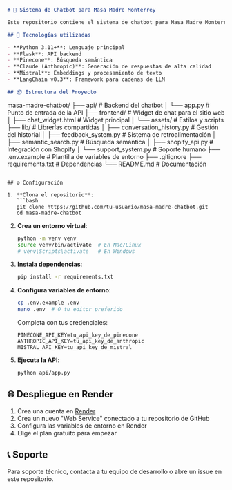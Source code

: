 ```markdown
# 🥖 Sistema de Chatbot para Masa Madre Monterrey

Este repositorio contiene el sistema de chatbot para Masa Madre Monterrey, un asistente de panadería especializado en masa madre.

## 🌟 Tecnologías utilizadas

- **Python 3.11+**: Lenguaje principal
- **Flask**: API backend
- **Pinecone**: Búsqueda semántica
- **Claude (Anthropic)**: Generación de respuestas de alta calidad
- **Mistral**: Embeddings y procesamiento de texto
- **LangChain v0.3**: Framework para cadenas de LLM

## 📦 Estructura del Proyecto

```
masa-madre-chatbot/
├── api/                # Backend del chatbot
│   └── app.py          # Punto de entrada de la API
├── frontend/           # Widget de chat para el sitio web
│   ├── chat_widget.html # Widget principal
│   └── assets/         # Estilos y scripts
├── lib/                # Librerías compartidas
│   ├── conversation_history.py  # Gestión del historial
│   ├── feedback_system.py     # Sistema de retroalimentación
│   ├── semantic_search.py     # Búsqueda semántica
│   ├── shopify_api.py         # Integración con Shopify
│   └── support_system.py      # Soporte humano
├── .env.example        # Plantilla de variables de entorno
├── .gitignore
├── requirements.txt    # Dependencias
└── README.md           # Documentación
```

## ⚙️ Configuración

1. **Clona el repositorio**:
   ```bash
   git clone https://github.com/tu-usuario/masa-madre-chatbot.git
   cd masa-madre-chatbot
   ```

2. **Crea un entorno virtual**:
   ```bash
   python -m venv venv
   source venv/bin/activate  # En Mac/Linux
   # venv\Scripts\activate   # En Windows
   ```

3. **Instala dependencias**:
   ```bash
   pip install -r requirements.txt
   ```

4. **Configura variables de entorno**:
   ```bash
   cp .env.example .env
   nano .env  # O tu editor preferido
   ```
   
   Completa con tus credenciales:
   ```
   PINECONE_API_KEY=tu_api_key_de_pinecone
   ANTHROPIC_API_KEY=tu_api_key_de_anthropic
   MISTRAL_API_KEY=tu_api_key_de_mistral
   ```

5. **Ejecuta la API**:
   ```bash
   python api/app.py
   ```

## 🌐 Despliegue en Render

1. Crea una cuenta en [Render](https://render.com)
2. Crea un nuevo "Web Service" conectado a tu repositorio de GitHub
3. Configura las variables de entorno en Render
4. Elige el plan gratuito para empezar

## 📞 Soporte

Para soporte técnico, contacta a tu equipo de desarrollo o abre un issue en este repositorio.
```
